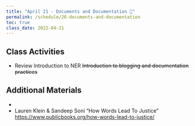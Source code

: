 ```yaml
---
title: "April 21 - Documents and Documentation 📑"
permalink: /schedule/26-documents-and-documentation
toc: true
class_date: 2022-04-21
---
```


## Class Activities

- Review Introduction to NER
~~Introduction to blogging and documentation practices~~

## Additional Materials

-
- Lauren Klein & Sandeep Soni “How Words Lead To Justice”  <https://www.publicbooks.org/how-words-lead-to-justice/>
